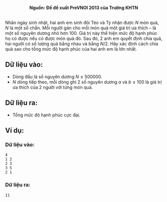 **<center>Nguồn: Đề đề xuất PreVNOI 2013 của Trường KHTN</center>**
<br>

Nhân ngày sinh nhật, hai anh em sinh đôi Téo và Tỳ nhận được $N$ món quà, $N$ là một số chẵn. Mỗi người gán cho mỗi món quà một giá trị ưa thích – là một số nguyên dương nhỏ hơn $100$. Giá trị này thể hiện mức độ hạnh phúc họ có được nếu có được món quà đó. Sau đó, 2 anh em quyết định chia quà, hai người có số lượng quà bằng nhau và bằng $N/2$.
Hãy xác định cách chia quà sao cho tổng mức độ hạnh phúc của hai anh em là lớn nhất.

## Dữ liệu vào:
- Dòng đầu là số nguyên dương $N ≤ 500000$.
- $N$ dòng tiếp theo, mỗi dòng ghi $2$ số nguyên dương $a$ và $b ≤ 100$ là giá trị ưa thích của $2$ người với từng món quà.

## Dữ liệu ra:
- Tổng mức độ hạnh phúc cực đại.

## Ví dụ:
### Dữ liệu vào:
```
4
1 2
2 3
3 5
2 1
```

### Dữ liệu ra:
```
11
```